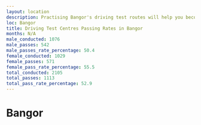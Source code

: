 ```yaml
---
layout: location
description: Practising Bangor's driving test routes will help you become more confident in your gear-changing abilities.
loc: Bangor
title: Driving Test Centres Passing Rates in Bangor
months: N/A
male_conducted: 1076
male_passes: 542
male_passes_rate_percentage: 50.4
female_conducted: 1029
female_passes: 571
female_pass_rate_percentage: 55.5
total_conducted: 2105
total_passes: 1113
total_pass_rate_percentage: 52.9
---
```


# Bangor
